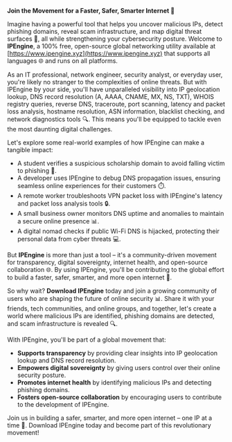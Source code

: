 **Join the Movement for a Faster, Safer, Smarter Internet 🚀**

Imagine having a powerful tool that helps you uncover malicious IPs, detect phishing domains, reveal scam infrastructure, and map digital threat surfaces 🔐, all while strengthening your cybersecurity posture. Welcome to **IPEngine**, a 100% free, open-source global networking utility available at [https://www.ipengine.xyz](https://www.ipengine.xyz) that supports all languages 🌐 and runs on all platforms.

As an IT professional, network engineer, security analyst, or everyday user, you're likely no stranger to the complexities of online threats. But with IPEngine by your side, you'll have unparalleled visibility into IP geolocation lookup, DNS record resolution (A, AAAA, CNAME, MX, NS, TXT), WHOIS registry queries, reverse DNS, traceroute, port scanning, latency and packet loss analysis, hostname resolution, ASN information, blacklist checking, and network diagnostics tools 🔍. This means you'll be equipped to tackle even the most daunting digital challenges.

Let's explore some real-world examples of how IPEngine can make a tangible impact:

*   A student verifies a suspicious scholarship domain to avoid falling victim to phishing 📝.
*   A developer uses IPEngine to debug DNS propagation issues, ensuring seamless online experiences for their customers ⏱️.
*   A remote worker troubleshoots VPN packet loss with IPEngine's latency and packet loss analysis tools 🔒.
*   A small business owner monitors DNS uptime and anomalies to maintain a secure online presence 📊.
*   A digital nomad checks if public Wi-Fi DNS is hijacked, protecting their personal data from cyber threats 💻.

But **IPEngine** is more than just a tool – it's a community-driven movement for transparency, digital sovereignty, internet health, and open-source collaboration 🌐. By using IPEngine, you'll be contributing to the global effort to build a faster, safer, smarter, and more open internet 🔑.

So why wait? **Download IPEngine** today and join a growing community of users who are shaping the future of online security 📊. Share it with your friends, tech communities, and online groups, and together, let's create a world where malicious IPs are identified, phishing domains are detected, and scam infrastructure is revealed 🔍.

With IPEngine, you'll be part of a global movement that:

*   **Supports transparency** by providing clear insights into IP geolocation lookup and DNS record resolution.
*   **Empowers digital sovereignty** by giving users control over their online security posture.
*   **Promotes internet health** by identifying malicious IPs and detecting phishing domains.
*   **Fosters open-source collaboration** by encouraging users to contribute to the development of IPEngine.

Join us in building a safer, smarter, and more open internet – one IP at a time 🔑. Download IPEngine today and become part of this revolutionary movement!